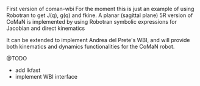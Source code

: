 First version of coman-wbi
For the moment this is just an example of using Robotran to get J(q), g(q) and fkine.
A planar (sagittal plane) 5R version of CoMaN is implemented by using Robotran symbolic expressions for Jacobian and direct kinematics

It can be extended to implement Andrea del Prete's WBI, and will provide both kinematics and dynamics functionalities for the CoMaN robot.

@TODO
- add Ikfast
- implement WBI interface
